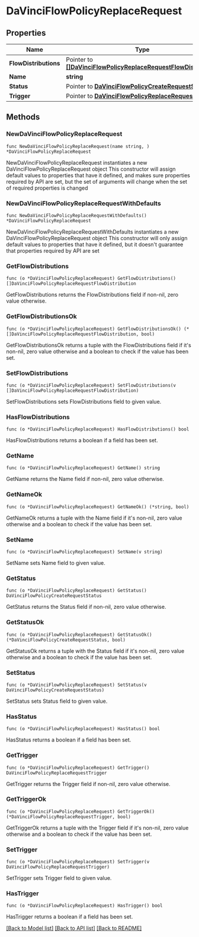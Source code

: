 # DaVinciFlowPolicyReplaceRequest

## Properties

Name | Type | Description | Notes
------------ | ------------- | ------------- | -------------
**FlowDistributions** | Pointer to [**[]DaVinciFlowPolicyReplaceRequestFlowDistribution**](DaVinciFlowPolicyReplaceRequestFlowDistribution.md) |  | [optional] 
**Name** | **string** |  | 
**Status** | Pointer to [**DaVinciFlowPolicyCreateRequestStatus**](DaVinciFlowPolicyCreateRequestStatus.md) |  | [optional] 
**Trigger** | Pointer to [**DaVinciFlowPolicyReplaceRequestTrigger**](DaVinciFlowPolicyReplaceRequestTrigger.md) |  | [optional] 

## Methods

### NewDaVinciFlowPolicyReplaceRequest

`func NewDaVinciFlowPolicyReplaceRequest(name string, ) *DaVinciFlowPolicyReplaceRequest`

NewDaVinciFlowPolicyReplaceRequest instantiates a new DaVinciFlowPolicyReplaceRequest object
This constructor will assign default values to properties that have it defined,
and makes sure properties required by API are set, but the set of arguments
will change when the set of required properties is changed

### NewDaVinciFlowPolicyReplaceRequestWithDefaults

`func NewDaVinciFlowPolicyReplaceRequestWithDefaults() *DaVinciFlowPolicyReplaceRequest`

NewDaVinciFlowPolicyReplaceRequestWithDefaults instantiates a new DaVinciFlowPolicyReplaceRequest object
This constructor will only assign default values to properties that have it defined,
but it doesn't guarantee that properties required by API are set

### GetFlowDistributions

`func (o *DaVinciFlowPolicyReplaceRequest) GetFlowDistributions() []DaVinciFlowPolicyReplaceRequestFlowDistribution`

GetFlowDistributions returns the FlowDistributions field if non-nil, zero value otherwise.

### GetFlowDistributionsOk

`func (o *DaVinciFlowPolicyReplaceRequest) GetFlowDistributionsOk() (*[]DaVinciFlowPolicyReplaceRequestFlowDistribution, bool)`

GetFlowDistributionsOk returns a tuple with the FlowDistributions field if it's non-nil, zero value otherwise
and a boolean to check if the value has been set.

### SetFlowDistributions

`func (o *DaVinciFlowPolicyReplaceRequest) SetFlowDistributions(v []DaVinciFlowPolicyReplaceRequestFlowDistribution)`

SetFlowDistributions sets FlowDistributions field to given value.

### HasFlowDistributions

`func (o *DaVinciFlowPolicyReplaceRequest) HasFlowDistributions() bool`

HasFlowDistributions returns a boolean if a field has been set.

### GetName

`func (o *DaVinciFlowPolicyReplaceRequest) GetName() string`

GetName returns the Name field if non-nil, zero value otherwise.

### GetNameOk

`func (o *DaVinciFlowPolicyReplaceRequest) GetNameOk() (*string, bool)`

GetNameOk returns a tuple with the Name field if it's non-nil, zero value otherwise
and a boolean to check if the value has been set.

### SetName

`func (o *DaVinciFlowPolicyReplaceRequest) SetName(v string)`

SetName sets Name field to given value.


### GetStatus

`func (o *DaVinciFlowPolicyReplaceRequest) GetStatus() DaVinciFlowPolicyCreateRequestStatus`

GetStatus returns the Status field if non-nil, zero value otherwise.

### GetStatusOk

`func (o *DaVinciFlowPolicyReplaceRequest) GetStatusOk() (*DaVinciFlowPolicyCreateRequestStatus, bool)`

GetStatusOk returns a tuple with the Status field if it's non-nil, zero value otherwise
and a boolean to check if the value has been set.

### SetStatus

`func (o *DaVinciFlowPolicyReplaceRequest) SetStatus(v DaVinciFlowPolicyCreateRequestStatus)`

SetStatus sets Status field to given value.

### HasStatus

`func (o *DaVinciFlowPolicyReplaceRequest) HasStatus() bool`

HasStatus returns a boolean if a field has been set.

### GetTrigger

`func (o *DaVinciFlowPolicyReplaceRequest) GetTrigger() DaVinciFlowPolicyReplaceRequestTrigger`

GetTrigger returns the Trigger field if non-nil, zero value otherwise.

### GetTriggerOk

`func (o *DaVinciFlowPolicyReplaceRequest) GetTriggerOk() (*DaVinciFlowPolicyReplaceRequestTrigger, bool)`

GetTriggerOk returns a tuple with the Trigger field if it's non-nil, zero value otherwise
and a boolean to check if the value has been set.

### SetTrigger

`func (o *DaVinciFlowPolicyReplaceRequest) SetTrigger(v DaVinciFlowPolicyReplaceRequestTrigger)`

SetTrigger sets Trigger field to given value.

### HasTrigger

`func (o *DaVinciFlowPolicyReplaceRequest) HasTrigger() bool`

HasTrigger returns a boolean if a field has been set.


[[Back to Model list]](../README.md#documentation-for-models) [[Back to API list]](../README.md#documentation-for-api-endpoints) [[Back to README]](../README.md)


